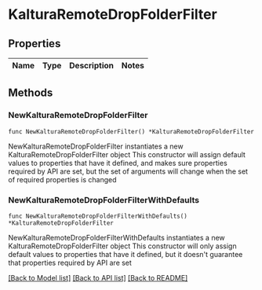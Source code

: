# KalturaRemoteDropFolderFilter

## Properties

Name | Type | Description | Notes
------------ | ------------- | ------------- | -------------

## Methods

### NewKalturaRemoteDropFolderFilter

`func NewKalturaRemoteDropFolderFilter() *KalturaRemoteDropFolderFilter`

NewKalturaRemoteDropFolderFilter instantiates a new KalturaRemoteDropFolderFilter object
This constructor will assign default values to properties that have it defined,
and makes sure properties required by API are set, but the set of arguments
will change when the set of required properties is changed

### NewKalturaRemoteDropFolderFilterWithDefaults

`func NewKalturaRemoteDropFolderFilterWithDefaults() *KalturaRemoteDropFolderFilter`

NewKalturaRemoteDropFolderFilterWithDefaults instantiates a new KalturaRemoteDropFolderFilter object
This constructor will only assign default values to properties that have it defined,
but it doesn't guarantee that properties required by API are set


[[Back to Model list]](../README.md#documentation-for-models) [[Back to API list]](../README.md#documentation-for-api-endpoints) [[Back to README]](../README.md)


